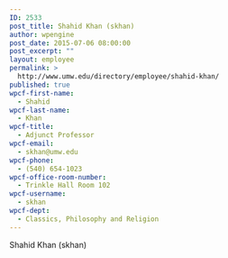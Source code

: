 ```yaml
---
ID: 2533
post_title: Shahid Khan (skhan)
author: wpengine
post_date: 2015-07-06 08:00:00
post_excerpt: ""
layout: employee
permalink: >
  http://www.umw.edu/directory/employee/shahid-khan/
published: true
wpcf-first-name:
  - Shahid
wpcf-last-name:
  - Khan
wpcf-title:
  - Adjunct Professor
wpcf-email:
  - skhan@umw.edu
wpcf-phone:
  - (540) 654-1023
wpcf-office-room-number:
  - Trinkle Hall Room 102
wpcf-username:
  - skhan
wpcf-dept:
  - Classics, Philosophy and Religion
---
```

Shahid Khan (skhan)